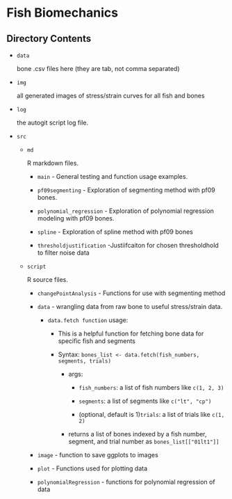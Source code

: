 # Fish Biomechanics

## Directory Contents

-   `data`

    bone .csv files here (they are tab, not comma separated)

-   `img`

    all generated images of stress/strain curves for all fish and bones

-   `log`

    the autogit script log file.

-   `src`

    -   `md`

        R markdown files.

        -   `main` - General testing and function usage examples.

        -   `pf09segmenting` - Exploration of segmenting method with pf09 bones.

        -   `polynomial_regression` - Exploration of polynomial regression modeling with pf09 bones.

        -   `spline` - Exploration of spline method with pf09 bones

        -   `thresholdjustification` -Justiifcaiton for chosen thresholdhold to filter noise data

    -   `script`

        R source files.

        -   `changePointAnalysis` - Functions for use with segmenting method

        -   `data` - wrangling data from raw bone to useful stress/strain data.

            -   `data.fetch function` usage:

                -   This is a helpful function for fetching bone data for specific fish and segments

                -   Syntax: `bones_list <- data.fetch(fish_numbers, segments, trials)`

                    -   args:

                        -   `fish_numbers`: a list of fish numbers like `c(1, 2, 3)`

                        -   `segments`: a list of segments like `c("lt", "cp")`

                        -   (optional, default is 1)`trials`: a list of trials like `c(1, 2)`

                    -   returns a list of bones indexed by a fish number, segment, and trial number as `bones_list[["01lt1"]]`

        -   `image` - function to save ggplots to images

        -   `plot` - Functions used for plotting data

        -   `polynomialRegression` - functions for polynomial regression of data
